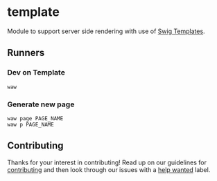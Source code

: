 # template
Module to support server side rendering with use of [Swig Templates](https://node-swig.github.io/swig-templates/).

## Runners
### Dev on Template
`waw`<br>

### Generate new page
`waw page PAGE_NAME`<br>
`waw p PAGE_NAME`<br>

## Contributing
Thanks for your interest in contributing! Read up on our guidelines for
[contributing](https://github.com/WebArtWork/sem/CONTRIBUTING.md)
and then look through our issues with a [help wanted](https://github.com/WebArtWork/sem/issues?q=is%3Aopen+is%3Aissue+label%3A%22help+wanted%22)
label.
